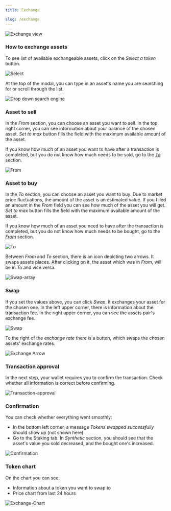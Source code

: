 ```yaml
---
title: Exchange

slug: /exchange
---
```


![Exchange view](/img/docs/exchange.png)

### How to exchange assets

To see list of available exchangeable assets, click on the _Select a token_ button.

![Select](/img/docs/selectToken.png)

At the top of the modal, you can type in an asset's name you are searching for or scroll through the list.

![Drop down search engine](/img/docs/listToken.png)

### Asset to sell

In the _From_ section, you can choose an asset you want to sell. In the top right corner, you can see information about your balance of the chosen asset. _Set to max_ button fills the field with the maximum available amount of the asset.

If you know how much of an asset you want to have after a transaction is completed, but you do not know how much needs to be sold, go to the [_To_](/docs/exchange#asset-to-buy) section.

![From](/img/docs/assetToSell.png)

### Asset to buy

In the _To_ section, you can choose an asset you want to buy. Due to market price fluctuations, the amount of the asset is an estimated value. If you filled an amount in the _From_ field you can see how much of the asset you will get. _Set to max_ button fills the field with the maximum available amount of the asset.

If you know how much of an asset you need to have after the transaction is completed, but you do not know how much needs to be bought, go to the [_From_](/docs/exchange#asset-to-sell) section.

![To](/img/docs/assetToBuy.png)

Between _From_ and _To_ section, there is an icon depicting two arrows. It swaps assets places. After clicking on it, the asset which was in _From_, will be in _To_ and vice versa.

![Swap-array](/img/docs/swapButton.png)

### Swap

If you set the values above, you can click _Swap_. It exchanges your asset for the chosen one. In the left upper corner, there is information about the transaction fee. In the right upper corner, you can see the assets pair's exchange fee.

![Swap](/img/docs/swap.png)

To the right of the _exchange rate_ there is a button, which swaps the chosen assets' exchange rates.

![Exchange Arrow](/img/docs/exchangeArrow.png)

### Transaction approval

In the next step, your wallet requires you to confirm the transaction. Check whether all information is correct before confirming.

![Transaction-approval](/img/docs/exchangeTransaction.png)

### Confirmation

You can check whether everything went smoothly:

- In the bottom left corner, a message _Tokens swapped successfully_ should show up (not shown here)
- Go to the Staking tab. In _Synthetic_ section, you should see that the asset's value you sold decreased, and the bought one's increased.

![Confirmation](/img/docs/exchangeConfirmation.png)

### Token chart

On the chart you can see:

- Information about a token you want to swap to
- Price chart from last 24 hours

![Exchange-Chart](/img/docs/exchangeChart.png)
